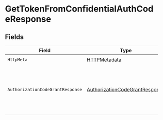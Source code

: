 # GetTokenFromConfidentialAuthCodeResponse


## Fields

| Field                                                                                                                                        | Type                                                                                                                                         | Required                                                                                                                                     | Description                                                                                                                                  | Example                                                                                                                                      |
| -------------------------------------------------------------------------------------------------------------------------------------------- | -------------------------------------------------------------------------------------------------------------------------------------------- | -------------------------------------------------------------------------------------------------------------------------------------------- | -------------------------------------------------------------------------------------------------------------------------------------------- | -------------------------------------------------------------------------------------------------------------------------------------------- |
| `HttpMeta`                                                                                                                                   | [HTTPMetadata](../../Models/Components/HTTPMetadata.md)                                                                                      | :heavy_check_mark:                                                                                                                           | N/A                                                                                                                                          |                                                                                                                                              |
| `AuthorizationCodeGrantResponse`                                                                                                             | [AuthorizationCodeGrantResponse](../../Models/Components/AuthorizationCodeGrantResponse.md)                                                  | :heavy_minus_sign:                                                                                                                           | OK                                                                                                                                           | {<br/>"access_token": "eyJ0eXAi.....QFsje43QVZ_gw",<br/>"token_type": "Bearer",<br/>"refresh_token": "eyJ0eXAi.....QFsje43QVZ_gw",<br/>"expires_in": 28800<br/>} |